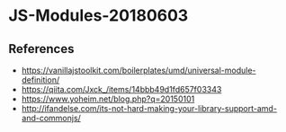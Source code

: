 # JS-Modules-20180603


## References

- https://vanillajstoolkit.com/boilerplates/umd/universal-module-definition/
- https://qiita.com/Jxck_/items/14bbb49d1fd657f03343
- https://www.yoheim.net/blog.php?q=20150101
- http://ifandelse.com/its-not-hard-making-your-library-support-amd-and-commonjs/
